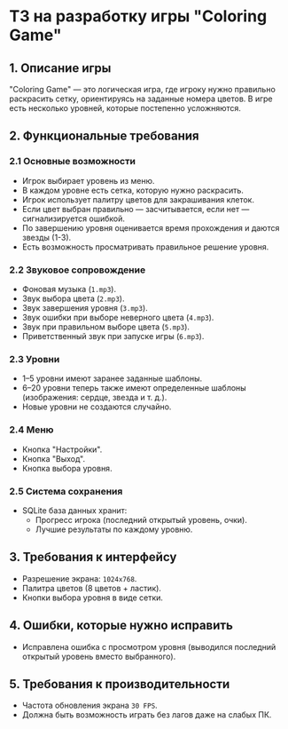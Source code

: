 # **ТЗ на разработку игры "Coloring Game"**

## **1. Описание игры**
"Coloring Game" — это логическая игра, где игроку нужно правильно раскрасить сетку, ориентируясь на заданные номера цветов. В игре есть несколько уровней, которые постепенно усложняются.

## **2. Функциональные требования**
### **2.1 Основные возможности**
- Игрок выбирает уровень из меню.
- В каждом уровне есть сетка, которую нужно раскрасить.
- Игрок использует палитру цветов для закрашивания клеток.
- Если цвет выбран правильно — засчитывается, если нет — сигнализируется ошибкой.
- По завершению уровня оценивается время прохождения и даются звезды (1-3).
- Есть возможность просматривать правильное решение уровня.

### **2.2 Звуковое сопровождение**
- Фоновая музыка (`1.mp3`).
- Звук выбора цвета (`2.mp3`).
- Звук завершения уровня (`3.mp3`).
- Звук ошибки при выборе неверного цвета (`4.mp3`).
- Звук при правильном выборе цвета (`5.mp3`).
- Приветственный звук при запуске игры (`6.mp3`).

### **2.3 Уровни**
- 1–5 уровни имеют заранее заданные шаблоны.
- 6–20 уровни теперь также имеют определенные шаблоны (изображения: сердце, звезда и т. д.).
- Новые уровни не создаются случайно.

### **2.4 Меню**
- Кнопка "Настройки".
- Кнопка "Выход".
- Кнопка выбора уровня.

### **2.5 Система сохранения**
- SQLite база данных хранит:
  - Прогресс игрока (последний открытый уровень, очки).
  - Лучшие результаты по каждому уровню.

## **3. Требования к интерфейсу**
- Разрешение экрана: `1024x768`.
- Палитра цветов (8 цветов + ластик).
- Кнопки выбора уровня в виде сетки.

## **4. Ошибки, которые нужно исправить**
- Исправлена ошибка с просмотром уровня (выводился последний открытый уровень вместо выбранного).

## **5. Требования к производительности**
- Частота обновления экрана `30 FPS`.
- Должна быть возможность играть без лагов даже на слабых ПК.